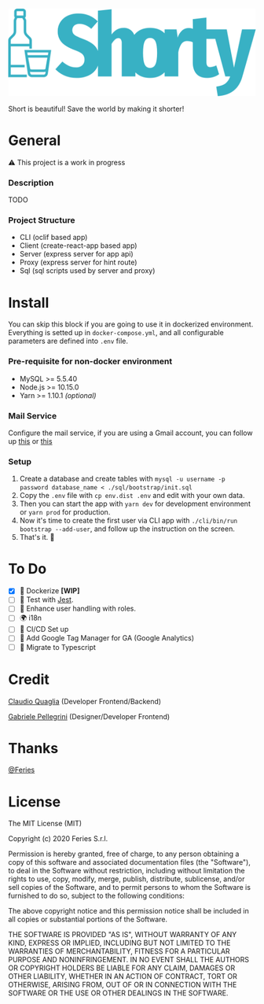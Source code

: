 ![Shorty Logo](./client/public/img/logo.svg)

Short is beautiful! Save the world by making it shorter!

# General
⚠️ This project is a work in progress

### Description
TODO

### Project Structure
- CLI (oclif based app)
- Client (create-react-app based app)
- Server (express server for app api)
- Proxy (express server for hint route)
- Sql (sql scripts used by server and proxy)

# Install
You can skip this block if you are going to use it in dockerized environment. Everything is setted up in `docker-compose.yml`, and all configurable parameters are defined into `.env` file.

### Pre-requisite for non-docker environment
- MySQL >= 5.5.40
- Node.js >= 10.15.0
- Yarn >= 1.10.1 *(optional)*

### Mail Service
Configure the mail service, if you are using a Gmail account, you can follow up [this](https://nodemailer.com/usage/using-gmail/) or [this](https://security.google.com/settings/security/apppasswords)

### Setup
1. Create a database and create tables with `mysql -u username -p password database_name < ./sql/bootstrap/init.sql`
2. Copy the `.env` file with `cp env.dist .env` and edit with your own data.
3. Then you can start the app with `yarn dev` for development environment or `yarn prod` for production.
4. Now it's time to create the first user via CLI app with `./cli/bin/run bootstrap --add-user`, and follow up the instruction on the screen.
5. That's it. 🚀

# To Do
- [X] 🐳 Dockerize **[WIP]**
- [ ] 🚦️ Test with [Jest](https://github.com/facebook/jest).
- [ ] 🚨 Enhance user handling with roles.
- [ ] 🌍 i18n
- [ ] 🚀 CI/CD Set up
- [ ] 🤖 Add Google Tag Manager for GA (Google Analytics)
- [ ] 🤯 Migrate to Typescript

# Credit

[Claudio Quaglia](https://github.com/claudioquaglia) (Developer Frontend/Backend)

[Gabriele Pellegrini](https://github.com/gabrielepellegrini) (Designer/Developer Frontend)


# Thanks
[@Feries](https://www.feries.it)

# License
The MIT License (MIT)

Copyright (c) 2020 Feries S.r.l.

Permission is hereby granted, free of charge, to any person obtaining a copy of this software and associated documentation files (the "Software"), to deal in the Software without restriction, including without limitation the rights to use, copy, modify, merge, publish, distribute, sublicense, and/or sell copies of the Software, and to permit persons to whom the Software is furnished to do so, subject to the following conditions:

The above copyright notice and this permission notice shall be included in all copies or substantial portions of the Software.

THE SOFTWARE IS PROVIDED "AS IS", WITHOUT WARRANTY OF ANY KIND, EXPRESS OR IMPLIED, INCLUDING BUT NOT LIMITED TO THE WARRANTIES OF MERCHANTABILITY, FITNESS FOR A PARTICULAR PURPOSE AND NONINFRINGEMENT. IN NO EVENT SHALL THE AUTHORS OR COPYRIGHT HOLDERS BE LIABLE FOR ANY CLAIM, DAMAGES OR OTHER LIABILITY, WHETHER IN AN ACTION OF CONTRACT, TORT OR OTHERWISE, ARISING FROM, OUT OF OR IN CONNECTION WITH THE SOFTWARE OR THE USE OR OTHER DEALINGS IN THE SOFTWARE.
